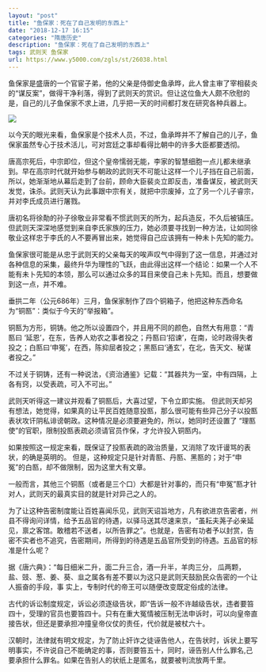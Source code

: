 ```yaml
---
layout: "post"
title: "鱼保家：死在了自己发明的东西上"
date: "2018-12-17 16:15"
categories: "隋唐历史"
description: "鱼保家：死在了自己发明的东西上"
tags: 武则天 鱼保家
url: https://www.y5000.com/zgls/st/26038.html
---
```






鱼保家是盛唐的一个官宦子弟，他的父亲是侍御史鱼承晔，此人曾主审了宰相裴炎的“谋反案”，做得干净利落，得到了武则天的赏识。但让这位鱼大人颇不欣慰的是，自己的儿子鱼保家不求上进，几乎把一天的时间都打发在研究各种兵器上。

![](https://img.y5000.com/uploads/allimg/171019/13-1G019113632222.jpg)

以今天的眼光来看，鱼保家是个技术人员，不过，鱼承晔并不了解自己的儿子，鱼保家虽然专心于技术活儿，可对宫廷之事却看得比朝中的许多大臣都要透彻。

唐高宗死后，中宗即位，但这个皇帝懦弱无能，李家的智慧细胞一点儿都未继承到。早在高宗时代就开始参与朝政的武则天不可能让这样一个儿子挡在自己前面，所以，她渐渐地从幕后走到了台前，顾命大臣裴炎立即反击，准备谋反，被武则天发觉，诛杀。武则天认为此事跟中宗有关，就把中宗废掉，立了另一个儿子睿宗，并对李氏成员进行屠戮。

唐初名将徐勣的孙子徐敬业非常看不惯武则天的所为，起兵造反，不久后被镇压。但武则天深深地感觉到来自李氏家族的压力，她必须要寻找到一种方法，让如同徐敬业这样忠于李氏的人不要再冒出来，她觉得自己应该拥有一种未卜先知的能力。

鱼保家很可能是从忠于武则天的父亲每天的唉声叹气中得到了这一信息，并通过对各种信息的采集，最终升华为理性的飞跃，由此得出这样一个结论：如果一个人不能有未卜先知的本领，那么可以通过众多的耳目来使自己未卜先知。而且，想要做到这一点，并不难。

垂拱二年（公元686年）三月，鱼保家制作了四个铜箱子，他把这种东西命名为“铜匦”：类似于今天的“举报箱”。

铜匦为方形，铜铸。他之所以设置四个，并且用不同的颜色，自然大有用意：“青匦曰
‘延恩’，在东，告养人劝农之事者投之；丹匦曰‘招谏’，在南，论时政得失者投之；白匦曰‘申冤’，在西，陈抑屈者投之；黑匦曰‘通玄’，在北，告天文、秘谋者投之。”

不过关于铜铸，还有一种说法，《资治通鉴》记载：“其器共为一室，中有四隔，上各有窍，以受表疏，可入不可出。”

武则天听得这一建议并观看了铜匦后，大喜过望，下令立即实施。
但武则天却另有想法，她觉得，如果真的让平民百姓随意投匦，那么很可能有些异己分子以投匦表状攻讦阴私诽谤朝政。这种情况是必须要避免的，所以，她同时还设置了
“理匦使”的官职，限制投匦表疏必须请官员作保，才允许投入铜匦内。

如果按照这一规定来看，既保证了投匦表疏的政治质量，又消除了攻讦谩骂的表状，的确是英明的。
但是，这种规定只是针对青匦、丹匦、黑匦的；对于“申冤”的白匦，却不做限制，因为这里大有文章。

一般而言，其他三个铜匦（或者是三个口）大都是针对事的，而只有“申冤”匦才针对人，武则天的最真实目的就是针对异己之人的。

为了让这种告密制度能让百姓喜闻乐见，武则天诏旨地方，凡有欲进京告密者，州县不得询问详情，给予五品官的待遇，以驿马送其尽速来京，“虽耘夫荛子必亲延见，禀之客馆。敢稽若不送者，以所告罪之”。也就是，告密有功者予以封赏，告密不实者也不追究，告密期间，所得到的待遇是五品官所受到的待遇。五品官的标准是什么呢？

据《唐六典》：“每日细米二升，面二升三合，酒一升半，羊肉三分，
瓜两颗，盐、豉、葱、姜、葵、韭之属各有差不要以为这只是武则天鼓励民众告密的一个让人振奋的手段，事 实上，专制时代的帝王可以随便改变既定俗成的法律。

古代的诉讼制度规定，诉讼必须逐级告状，即“告诉一般不许越级告状，违者要笞四十，受理的官员也要笞四十。只有在重大冤情被压制无法申诉时，可以向皇帝直接告状，但还是要承担冲撞皇帝仪仗的责任，代价就是被杖六十。

汉朝时，法律就有明文规定，为了防止奸诈之徒诬告他人，在告状时，诉状上要写明事实，不许说自己不能确定的事，否则要笞五十，同时，诬告别人什么罪名,己要承担什么罪名。如果在告别人的状纸上是匿名，就要被判流放两千里。
